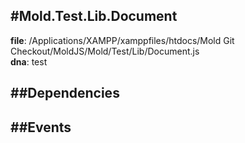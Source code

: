 
#Mold.Test.Lib.Document
---------------------------------------

__file__: /Applications/XAMPP/xamppfiles/htdocs/Mold Git Checkout/MoldJS/Mold/Test/Lib/Document.js  
__dna__: test  


	






##Dependencies
--------------



##Events
--------------






 

 


 



		
